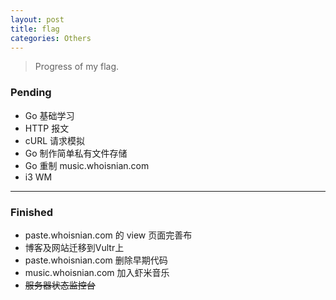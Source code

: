 ```yaml
---
layout: post
title: flag
categories: Others
---
```


> Progress of my flag.  

<!-- more -->

### Pending
* Go 基础学习
* HTTP 报文
* cURL 请求模拟
* Go 制作简单私有文件存储
* Go 重制 music.whoisnian.com
* i3 WM

---

### Finished
* paste.whoisnian.com 的 view 页面完善布
* 博客及网站迁移到Vultr上
* paste.whoisnian.com 删除早期代码
* music.whoisnian.com 加入虾米音乐
* ~~服务器状态监控台~~
